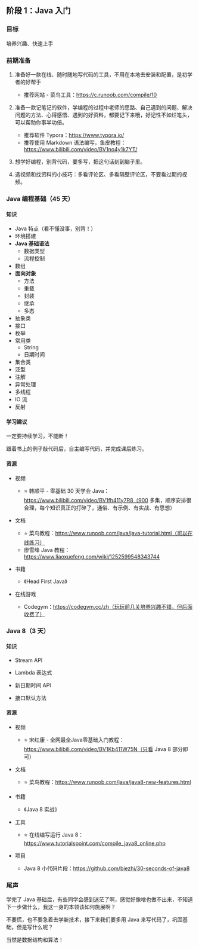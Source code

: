 ## 阶段 1：Java 入门

### 目标

培养兴趣、快速上手

### 前期准备

1. 准备好一款在线、随时随地写代码的工具，不用在本地去安装和配置，是初学者的好帮手
   - 推荐网站 - 菜鸟工具：https://c.runoob.com/compile/10
2. 准备一款记笔记的软件，学编程的过程中老师的思路、自己遇到的问题、解决问题的方法、心得感悟、遇到的好资料，都要记下来哦，好记性不如烂笔头，可以帮助你事半功倍。
   - 推荐软件 Typora：https://www.typora.io/
   - 推荐使用 Markdown 语法编写，鱼皮教程：https://www.bilibili.com/video/BV1no4y1k7YT/

3. 想学好编程，别背代码，要多写，把这句话刻到脑子里。
4. 选视频和找资料的小技巧：多看评论区、多看隔壁评论区，不要看过期的视频。



### Java 编程基础（45 天）

#### 知识

- Java 特点（看不懂没事，别背！）
- 环境搭建
- **Java 基础语法**
  - 数据类型
  - 流程控制
- 数组
- **面向对象**
  - 方法
  - 重载
  - 封装
  - 继承
  - 多态
- 抽象类
- 接口
- 枚举
- 常用类
  - String
  - 日期时间
- 集合类
- 泛型
- 注解
- 异常处理
- 多线程
- IO 流
- 反射

#### 学习建议

一定要持续学习，不能断！

跟着书上的例子敲代码后，自主编写代码，并完成课后练习。

#### 资源

- 视频
  - ⭐ 韩顺平 - 零基础 30 天学会 Java：https://www.bilibili.com/video/BV1fh411y7R8（900 多集，顺序安排很合理，每个知识真正的打碎了，通俗、有示例、有实战、有思想）

- 文档
  - ⭐ 菜鸟教程：https://www.runoob.com/java/java-tutorial.html（可以在线练习）
  - 廖雪峰 Java 教程：https://www.liaoxuefeng.com/wiki/1252599548343744

- 书籍
  - 《Head First Java》

- 在线游戏
  - Codegym：https://codegym.cc/zh（玩玩前几关培养兴趣不错，但后面收费了）

### Java 8（3 天）

#### 知识

- Stream API

- Lambda 表达式

- 新日期时间 API

- 接口默认方法


#### 资源

- 视频
  - ⭐ 宋红康 - 全网最全Java零基础入门教程：https://www.bilibili.com/video/BV1Kb411W75N（只看 Java 8 部分即可）

- 文档
  - ⭐ 菜鸟教程：https://www.runoob.com/java/java8-new-features.html

- 书籍
  - 《Java 8 实战》

- 工具
  - ⭐ 在线编写运行  Java 8：https://www.tutorialspoint.com/compile_java8_online.php

- 项目
  - Java 8 小代码片段：https://github.com/biezhi/30-seconds-of-java8

### 尾声

学完了 Java 基础后，有些同学会感到迷茫了啊，感觉好像啥也做不出来，不知道下一步做什么，我这一身的本领该如何施展啊？

不要慌，也不要急着去学新技术，接下来我们要多用 Java 来写代码了，巩固基础，但是写什么呢？

当然是数据结构和算法！